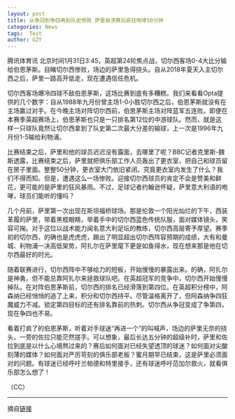 ```yaml
---
layout: post
title: 从争冠到争四再到队史惨败 萨里崩溃赛后疯狂咆哮50分钟
categories: News
tags:  Test
author: GZY
---
```


腾讯体育讯 北京时间1月31日3:45，英超第24轮焦点战，切尔西客场0-4大比分输给伯恩茅斯。目睹切尔西惨败，场边的萨里急得挠头。自从2018年夏天入主切尔西之后，萨里一路高开低走，现在遭遇信任危机。

切尔西客场爆冷四球不敌伯恩茅斯，这场比赛到底有多糟糕。我们来看看Opta提供的几个数字：自从1988年九月份曾主场1-0小胜切尔西之后，伯恩茅斯就没有在主场赢过对手。在今晚主场对阵切尔西前，伯恩茅斯主场对阵蓝军五连败。即便在本赛季英超赛场上，伯恩茅斯也只是一只排名第12位的中游球队。然而，就是这样一只球队竟然让切尔西拿到了队史第二次最大分差的输球，上一次是1996年九月份1-5输给利物浦。

比赛结束之后，萨里和他的球员迟迟没有露面，去哪里了呢？BBC记者克里斯-魏斯透露，比赛结束之后，萨里就把俱乐部工作人员轰出了更衣室，把自己和球员留在房子里面。整整50分钟，更衣室大门依旧紧闭。究竟更衣室内发生了什么？我们不得而知。但是，遭遇这么一场惨败。迎接切尔西球员的肯定不会是赞美和鲜花，更可能的是萨里的狂风暴雨。不过，足球记者约翰逊怀疑，萨里意大利语的咆哮，球员们能听的懂吗？

几个月前，萨里第一次出现在斯坦福桥球场。那是伦敦一个阳光灿烂的下午，西装革履的萨里，带着黑框眼睛，举着手中的切尔西蓝色传统队服，面对媒体镜头，笑容可掬。对于这位以战术能力闻名意大利足坛的教练，切尔西高层寄予厚望。赛季初的切尔西，的确也是虎虎虎，踢出了明显超出切尔西阵容预期的成绩，大有和曼城、利物浦一决高低架势，阿扎尔在萨里麾下更是如鱼得水，现在想来那是他在切尔西最好的时光。

随着联赛进行，切尔西阵中不够给力的短板，开始慢慢的暴露出来。的确，阿扎尔是神勇，但不能总靠阿扎尔来拯救球队吧。在英超冠军的竞争中，切尔西开始慢慢掉队。在对阵伯恩茅斯前，切尔西的排名已经滑落到第四位。在英超积分榜中，阿森纳已经悄悄的追了上来，积分和切尔西持平。尽管温格离开了，但阿森纳争四狂魔威力不减。锁定第四目标的还有排名靠前的热刺。切尔西从争冠变成了争第四，现在争四也不易。

看着打疯了的伯恩茅斯，听着对手球迷“再进一个”的叫喊声，场边的萨里无奈的挠头，一旁的佐拉只能茫然搓手。可以想象，最后长达五分钟的超级补时，萨里和佐拉到底是以什么心境熬过来的？赛后如何面对已经失望透顶的球迷？如何面对尖酸刻薄的媒体？如何面对严厉苛刻的俱乐部老板？蜜月期早已结束，这是萨里必须面对的问题。有球迷已经呼吁兰帕德和特里接手，还有球迷呼吁范加尔救火，就看俱乐部怎么想了！

（CC）

*****

摘自[链接](https://sports.qq.com/a/20190131/001034.htm)